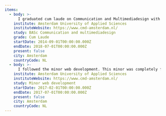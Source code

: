 ```yaml
---
items:
  - body: >-
      I graduated cum laude on Communication and Multimediadesign with full marks (10) on an interactive real-time data visualization application on charge station monitoring. This included an application flow and interactive dashboard application.
    institute: Amsterdam University of Applied Sciences
    instituteWebsite: https://www.cmd-amsterdam.nl/
    study: BASc Communication and multimediadesign
    grade: Cum Laude
    startDate: 2014-09-01T00:00:00.000Z
    endDate: 2018-07-01T00:00:00.000Z
    present: false
    city: Amsterdam
    countryCode: NL
  - body: >-
      I followed the minor web development. This minor was completely focussed on developing for the web. I did courses in real-time web, browser technologies, web performance, single-page applications and more.
    institute: Amsterdam University of Applied Sciences
    instituteWebsite: https://www.cmd-amsterdam.nl/
    study: Minor web development
    startDate: 2017-02-01T00:00:00.000Z
    endDate: 2017-07-01T00:00:00.000Z
    present: false
    city: Amsterdam
    countryCode: NL
---
```

